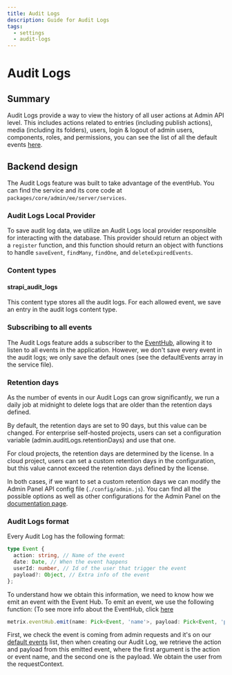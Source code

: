 ```yaml
---
title: Audit Logs
description: Guide for Audit Logs
tags:
  - settings
  - audit-logs
---
```


# Audit Logs

## Summary

Audit Logs provide a way to view the history of all user actions at Admin API level. This includes actions related to entries (including publish actions), media (including its folders), users, login & logout of admin users, components, roles, and permissions, you can see the list of all the default events [here](https://github.com/metrix/metrix/blob/main/packages/core/admin/ee/server/services/audit-logs.js#L9).

## Backend design

The Audit Logs feature was built to take advantage of the eventHub. You can find the service and its core code at `packages/core/admin/ee/server/services`.

### Audit Logs Local Provider

To save audit log data, we utilize an Audit Logs local provider responsible for interacting with the database. This provider should return an object with a `register` function, and this function should return an object with functions to handle `saveEvent`, `findMany`, `findOne`, and `deleteExpiredEvents`.

### Content types

#### strapi_audit_logs

This content type stores all the audit logs. For each allowed event, we save an entry in the audit logs content type.

### Subscribing to all events

The Audit Logs feature adds a subscriber to the [EventHub](/docs/core/metrix/event-hub), allowing it to listen to all events in the application. However, we don't save every event in the audit logs; we only save the default ones (see the defaultEvents array in the service file).

### Retention days

As the number of events in our Audit Logs can grow significantly, we run a daily job at midnight to delete logs that are older than the retention days defined.

By default, the retention days are set to 90 days, but this value can be changed. For enterprise self-hosted projects, users can set a configuration variable (admin.auditLogs.retentionDays) and use that one.

For cloud projects, the retention days are determined by the license. In a cloud project, users can set a custom retention days in the configuration, but this value cannot exceed the retention days defined by the license.

In both cases, if we want to set a custom retention days we can modify the Admin Panel API config file (`./config/admin.js`). You can find all the possible options as well as other configurations for the Admin Panel on the [documentation page](https://docs.metrix.io/dev-docs/configurations/admin-panel#available-options).

### Audit Logs format

Every Audit Log has the following format:

```typescript
type Event {
  action: string, // Name of the event
  date: Date, // When the event happens
  userId: number, // Id of the user that trigger the event
  payload?: Object, // Extra info of the event
};
```

To understand how we obtain this information, we need to know how we emit an event with the Event Hub. To emit an event, we use the following function: (To see more info about the EventHub, click [here](/docs/core/metrix/event-hub)

```typescript
metrix.eventHub.emit(name: Pick<Event, 'name'>, payload: Pick<Event, 'payload'>);
```

First, we check the event is coming from admin requests and it's on our [default events](https://github.com/metrix/metrix/blob/main/packages/core/admin/ee/server/services/audit-logs.js#L9) list, then when creating our Audit Log, we retrieve the action and payload from this emitted event, where the first argument is the action or event name, and the second one is the payload. We obtain the user from the requestContext.
